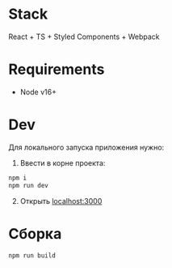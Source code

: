 # Stack 
React + TS + Styled Components + Webpack

# Requirements
* Node v16+

# Dev
Для локального запуска приложения нужно:

1. Ввести в корне проекта:
```bash
npm i
npm run dev
```
2. Открыть [localhost:3000](http://localhost:3000/)

# Сборка
```bash
npm run build
```
